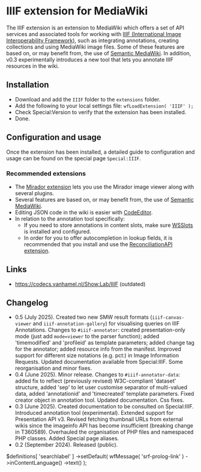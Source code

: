 # IIIF extension for MediaWiki

The IIIF extension is an extension to MediaWiki which offers a set of API services and associated tools for working with [IIIF (International Image Interoperability Framework)](https://iiif.io/), such as integrating annotations, creating collections and using MediaWiki image files. Some of these features are based on, or may benefit from, the use of [Semantic MediaWiki](https://https://www.semantic-mediawiki.org). In addition, v0.3 experimentally introduces a new tool that lets you annotate IIIF resources in the wiki.

## Installation
- Download and add the `IIIF` folder to the `extensions` folder.
- Add the following to your local settings file:
`wfLoadExtension( 'IIIF' );`
- Check Special:Version to verify that the extension has been installed.
- Done.

## Configuration and usage
Once the extension has been installed, a detailed guide to configuration and usage can be found on the special page `Special:IIIF`.

### Recommended extensions
- The [Mirador extension](https://github.com/a-g-van-hamel-foundation/Mirador) lets you use the Mirador image viewer along with several plugins.
- Several features are based on, or may benefit from, the use of [Semantic MediaWiki](https://www.semantic-mediawiki.org).
- Editing JSON code in the wiki is easier with [CodeEditor](https://www.mediawiki.org/wiki/Extension:CodeEditor).
- In relation to the annotation tool specifically:
    - If you need to store annotations in content slots, make sure [WSSlots](https://github.com/Open-CSP/WSSlots) is installed and configured.
    - In order for you to offer autocompletion in lookup fields, it is recommended that you install and use the [ReconciliationAPI extension](https://github.com/a-g-van-hamel-foundation/ReconciliationAPI).

## Links
- https://codecs.vanhamel.nl/Show:Lab/IIIF (outdated)

## Changelog
- 0.5 (July 2025). Created two new SMW result formats (`iiif-canvas-viewer` and `iiif-annotation-gallery`) for visualising queries on IIIF Annotations. Changes to `#iiif-annotator`: created presentation-only mode (just add `mode=viewer` to the parser function); added 'timemodified' and 'profileid' as template parameters; added change tag for the annotator; added resource info from the manifest. Improved support for different size notations (e.g. pct:) in Image Information Requests. Updated documentation available from Special:IIIF. Some reorganisation and minor fixes.
- 0.4 (June 2025). Minor release. Changes to `#iiif-annotator-data`: added fix to reflect (previously revised) W3C-compliant 'dataset' structure, added 'sep' to let user customise separator of multi-valued data, added 'annotationid' and 'timecreated' template parameters. Fixed creator object in annotation tool. Updated documentation. Css fixes.
- 0.3 (June 2025). Created documentation to be consulted on Special:IIIF. Introduced annotation tool (experimental). Extended support for Presentation API v3. Revised fetching thumbnail URLs from external wikis since the imageinfo API has become insufficient (breaking change in T360589). Overhauled the organisation of PHP files and namespaced PHP classes. Added Special page aliases.
- 0.2 (September 2024). Released (public).

$definitions[ 'searchlabel' ]
->setDefault( wfMessage( 'srf-prolog-link' )
->inContentLanguage()
->text() );
